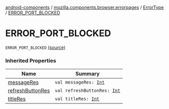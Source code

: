 [android-components](../../index.md) / [mozilla.components.browser.errorpages](../index.md) / [ErrorType](index.md) / [ERROR_PORT_BLOCKED](./-e-r-r-o-r_-p-o-r-t_-b-l-o-c-k-e-d.md)

# ERROR_PORT_BLOCKED

`ERROR_PORT_BLOCKED` [(source)](https://github.com/mozilla-mobile/android-components/blob/master/components/browser/errorpages/src/main/java/mozilla/components/browser/errorpages/ErrorPages.kt#L111)

### Inherited Properties

| Name | Summary |
|---|---|
| [messageRes](message-res.md) | `val messageRes: `[`Int`](https://kotlinlang.org/api/latest/jvm/stdlib/kotlin/-int/index.html) |
| [refreshButtonRes](refresh-button-res.md) | `val refreshButtonRes: `[`Int`](https://kotlinlang.org/api/latest/jvm/stdlib/kotlin/-int/index.html) |
| [titleRes](title-res.md) | `val titleRes: `[`Int`](https://kotlinlang.org/api/latest/jvm/stdlib/kotlin/-int/index.html) |
